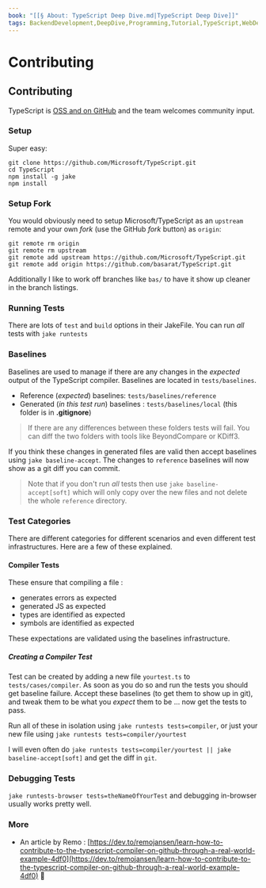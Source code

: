 ```yaml
---
book: "[[§ About꞉ TypeScript Deep Dive.md|TypeScript Deep Dive]]"
tags: BackendDevelopment,DeepDive,Programming,Tutorial,TypeScript,WebDevelopment
---
```


# Contributing

## Contributing

TypeScript is [OSS and on GitHub](https://github.com/Microsoft/TypeScript) and the team welcomes community input.

### Setup

Super easy:

```
git clone https://github.com/Microsoft/TypeScript.git
cd TypeScript
npm install -g jake
npm install
```

### Setup Fork

You would obviously need to setup Microsoft/TypeScript as an `upstream` remote and your own _fork_ (use the GitHub _fork_ button) as `origin`:

```
git remote rm origin
git remote rm upstream
git remote add upstream https://github.com/Microsoft/TypeScript.git
git remote add origin https://github.com/basarat/TypeScript.git
```

Additionally I like to work off branches like `bas/` to have it show up cleaner in the branch listings.

### Running Tests

There are lots of `test` and `build` options in their JakeFile. You can run _all_ tests with `jake runtests`

### Baselines

Baselines are used to manage if there are any changes in the _expected_ output of the TypeScript compiler. Baselines are located in `tests/baselines`.

- Reference (_expected_) baselines: `tests/baselines/reference`
- Generated (_in this test run_) baselines : `tests/baselines/local` (this folder is in **.gitignore**)

> If there are any differences between these folders tests will fail. You can diff the two folders with tools like BeyondCompare or KDiff3.

If you think these changes in generated files are valid then accept baselines using `jake baseline-accept`. The changes to `reference` baselines will now show as a git diff you can commit.

> Note that if you don't run _all_ tests then use `jake baseline-accept[soft]` which will only copy over the new files and not delete the whole `reference` directory.

### Test Categories

There are different categories for different scenarios and even different test infrastructures. Here are a few of these explained.

#### Compiler Tests

These ensure that compiling a file :

- generates errors as expected
- generated JS as expected
- types are identified as expected
- symbols are identified as expected

These expectations are validated using the baselines infrastructure.

##### Creating a Compiler Test

Test can be created by adding a new file `yourtest.ts` to `tests/cases/compiler`. As soon as you do so and run the tests you should get baseline failure. Accept these baselines (to get them to show up in git), and tweak them to be what you _expect_ them to be ... now get the tests to pass.

Run all of these in isolation using `jake runtests tests=compiler`, or just your new file using `jake runtests tests=compiler/yourtest`

I will even often do `jake runtests tests=compiler/yourtest || jake baseline-accept[soft]` and get the diff in `git`.

### Debugging Tests

`jake runtests-browser tests=theNameOfYourTest` and debugging in-browser usually works pretty well.

### More

- An article by Remo : [https://dev.to/remojansen/learn-how-to-contribute-to-the-typescript-compiler-on-github-through-a-real-world-example-4df0](https://dev.to/remojansen/learn-how-to-contribute-to-the-typescript-compiler-on-github-through-a-real-world-example-4df0) 🌹
